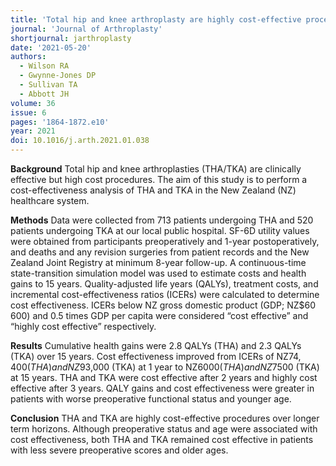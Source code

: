 ```yaml
---
title: 'Total hip and knee arthroplasty are highly cost-effective procedures: The importance of duration of follow-up'
journal: 'Journal of Arthroplasty'
shortjournal: jarthroplasty
date: '2021-05-20'
authors:
  - Wilson RA
  - Gwynne-Jones DP
  - Sullivan TA
  - Abbott JH
volume: 36
issue: 6
pages: '1864-1872.e10'
year: 2021
doi: 10.1016/j.arth.2021.01.038
---
```

**Background**
Total hip and knee arthroplasties (THA/TKA) are clinically effective but high cost procedures. The aim of this study is to perform a cost-effectiveness analysis of THA and TKA in the New Zealand (NZ) healthcare system.

**Methods**
Data were collected from 713 patients undergoing THA and 520 patients undergoing TKA at our local public hospital. SF-6D utility values were obtained from participants preoperatively and 1-year postoperatively, and deaths and any revision surgeries from patient records and the New Zealand Joint Registry at minimum 8-year follow-up. A continuous-time state-transition simulation model was used to estimate costs and health gains to 15 years. Quality-adjusted life years (QALYs), treatment costs, and incremental cost-effectiveness ratios (ICERs) were calculated to determine cost effectiveness. ICERs below NZ gross domestic product (GDP; NZ$60 600) and 0.5 times GDP per capita were considered “cost effective” and “highly cost effective” respectively.

**Results**
Cumulative health gains were 2.8 QALYs (THA) and 2.3 QALYs (TKA) over 15 years. Cost effectiveness improved from ICERs of NZ$74,400 (THA) and NZ$93,000 (TKA) at 1 year to NZ$6000 (THA) and NZ$7500 (TKA) at 15 years. THA and TKA were cost effective after 2 years and highly cost effective after 3 years. QALY gains and cost effectiveness were greater in patients with worse preoperative functional status and younger age.

**Conclusion**
THA and TKA are highly cost-effective procedures over longer term horizons. Although preoperative status and age were associated with cost effectiveness, both THA and TKA remained cost effective in patients with less severe preoperative scores and older ages.
